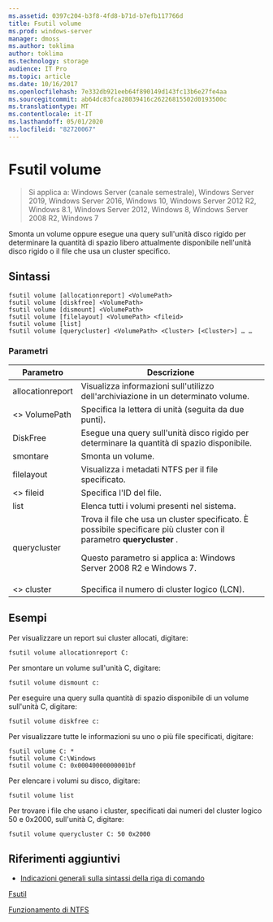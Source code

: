 ```yaml
---
ms.assetid: 0397c204-b3f8-4fd8-b71d-b7efb117766d
title: Fsutil volume
ms.prod: windows-server
manager: dmoss
ms.author: toklima
author: toklima
ms.technology: storage
audience: IT Pro
ms.topic: article
ms.date: 10/16/2017
ms.openlocfilehash: 7e332db921eeb64f890149d143fc13b6e27fe4aa
ms.sourcegitcommit: ab64dc83fca28039416c26226815502d0193500c
ms.translationtype: MT
ms.contentlocale: it-IT
ms.lasthandoff: 05/01/2020
ms.locfileid: "82720067"
---
```

# <a name="fsutil-volume"></a>Fsutil volume
> Si applica a: Windows Server (canale semestrale), Windows Server 2019, Windows Server 2016, Windows 10, Windows Server 2012 R2, Windows 8.1, Windows Server 2012, Windows 8, Windows Server 2008 R2, Windows 7

Smonta un volume oppure esegue una query sull'unità disco rigido per determinare la quantità di spazio libero attualmente disponibile nell'unità disco rigido o il file che usa un cluster specifico.



## <a name="syntax"></a>Sintassi

```
fsutil volume [allocationreport] <VolumePath>
fsutil volume [diskfree] <VolumePath>
fsutil volume [dismount] <VolumePath>
fsutil volume [filelayout] <VolumePath> <fileid>
fsutil volume [list]
fsutil volume [querycluster] <VolumePath> <Cluster> [<Cluster>] … …
```

### <a name="parameters"></a>Parametri

|Parametro|Descrizione|
|-------------|---------------|
|allocationreport|Visualizza informazioni sull'utilizzo dell'archiviazione in un determinato volume.|
|\<> VolumePath|Specifica la lettera di unità (seguita da due punti).|
|DiskFree|Esegue una query sull'unità disco rigido per determinare la quantità di spazio disponibile.|
|smontare|Smonta un volume.|
|filelayout|Visualizza i metadati NTFS per il file specificato.|
|\<> fileid|Specifica l'ID del file.|
|list|Elenca tutti i volumi presenti nel sistema.|
|querycluster|Trova il file che usa un cluster specificato. È possibile specificare più cluster con il parametro **querycluster** .<p>Questo parametro si applica a: Windows Server 2008 R2 e Windows 7.|
|\<> cluster|Specifica il numero di cluster logico (LCN).|

## <a name="examples"></a><a name="BKMK_examples"></a>Esempi
Per visualizzare un report sui cluster allocati, digitare:

```
fsutil volume allocationreport C:
```

Per smontare un volume sull'unità C, digitare:

```
fsutil volume dismount c:
```

Per eseguire una query sulla quantità di spazio disponibile di un volume sull'unità C, digitare:

```
fsutil volume diskfree c:
```

Per visualizzare tutte le informazioni su uno o più file specificati, digitare:

```
fsutil volume C: *
fsutil volume C:\Windows
fsutil volume C: 0x00040000000001bf
```

Per elencare i volumi su disco, digitare:

```
fsutil volume list
```

Per trovare i file che usano i cluster, specificati dai numeri del cluster logico 50 e 0x2000, sull'unità C, digitare:

```
fsutil volume querycluster C: 50 0x2000
```

## <a name="additional-references"></a>Riferimenti aggiuntivi
- [Indicazioni generali sulla sintassi della riga di comando](command-line-syntax-key.md)

[Fsutil](Fsutil.md)

[Funzionamento di NTFS](https://go.microsoft.com/fwlink/?LinkId=183396)



